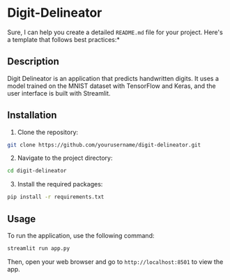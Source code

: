 # Digit-Delineator

Sure, I can help you create a detailed `README.md` file for your project. Here's a template that follows best practices:\*

## Description

Digit Delineator is an application that predicts handwritten digits. It uses a model trained on the MNIST dataset with TensorFlow and Keras, and the user interface is built with Streamlit.

## Installation

1. Clone the repository:

```bash
git clone https://github.com/yourusername/digit-delineator.git
```

2. Navigate to the project directory:

```bash
cd digit-delineator
```

3. Install the required packages:

```bash
pip install -r requirements.txt
```

## Usage

To run the application, use the following command:

```bash
streamlit run app.py
```

Then, open your web browser and go to `http://localhost:8501` to view the app.
